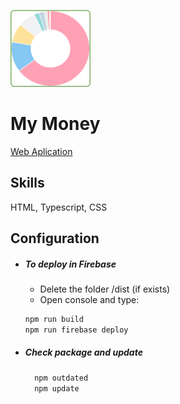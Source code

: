 ![Logo](/src/assets/img/preview-image-128x128.png)
# My Money
[Web Aplication](https://mymoney-993366.web.app/)
## Skills
HTML, Typescript, CSS

## Configuration
- ##### To deploy in Firebase

  - Delete the folder /dist (if exists)
  - Open console and type:

  ```bash
  npm run build
  npm run firebase deploy
  ```

- ##### Check package and update

  ```bash
    npm outdated
    npm update
  ```
